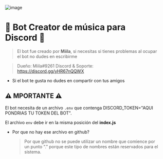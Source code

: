 ![image](https://user-images.githubusercontent.com/116461642/211115436-5e3fe2bd-12b0-448f-86cd-830f4481e2f7.png)

# 🎵 Bot **Creator** de música para **Discord** 🎵
> El bot fue creado por **Miila**, si necesitas si tienes problemas al ocupar el bot no dudes en escribirme

> Dueño: Miila#9261
> Discord & Soporte: https://discord.gg/yHR67nQQWX



* Si el bot te gusta no dudes en compartir con tus amigos

## ⚠️ MPORTANTE ⚠️
El bot necesita de un archivo `.env` que contenga DISCORD_TOKEN="AQUI PONDRIAS TU TOKEN DEL BOT".

El archivo `env` debe ir en la misma posición del **index.js**

* Por que no hay ese archivo en github?
  > Por que github no se puede utilizar un nombre que comience por un punto “.” porque este tipo de nombres están reservados para el sistema.
